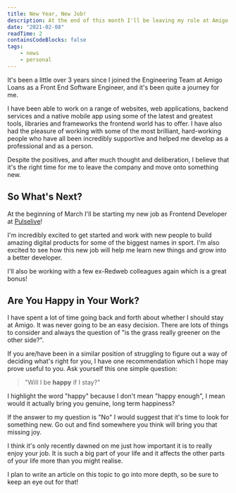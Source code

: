 ```yaml
---
title: New Year, New Job!
description: At the end of this month I'll be leaving my role at Amigo Loans and starting my new job as a Frontend Developer at Pulselive!
date: "2021-02-08"
readTime: 2
containsCodeBlocks: false
tags:
    - news
    - personal
---
```


It's been a little over 3 years since I joined the Engineering Team at Amigo Loans as a Front End Software Engineer, and it's been quite a journey for me.

I have been able to work on a range of websites, web applications, backend services and a native mobile app using some of the latest and greatest tools, libraries and frameworks the frontend world has to offer. I have also had the pleasure of working with some of the most brilliant, hard-working people who have all been incredibly supportive and helped me develop as a professional and as a person.

Despite the positives, and after much thought and deliberation, I believe that it's the right time for me to leave the company and move onto something new.

## So What's Next?

At the beginning of March I'll be starting my new job as Frontend Developer at <a href="https://www.pulselive.com/" target="_blank" rel="noopener">Pulselive</a>!

I'm incredibly excited to get started and work with new people to build amazing digital products for some of the biggest names in sport. I'm also excited to see how this new job will help me learn new things and grow into a better developer.

I'll also be working with a few ex-Redweb colleagues again which is a great bonus!

## Are You Happy in Your Work?

I have spent a lot of time going back and forth about whether I should stay at Amigo. It was never going to be an easy decision. There are lots of things to consider and always the question of "is the grass really greener on the other side?".

If you are/have been in a similar position of struggling to figure out a way of deciding what's right for you, I have one recommendation which I hope may prove useful to you. Ask yourself this one simple question:

<blockquote>
  <p class="mb-0">"Will I be <strong>happy</strong> if I stay?"</p>
</blockquote>

I highlight the word "happy" because I don't mean "happy enough", I mean would it actually bring you genuine, long term happiness?

If the answer to my question is "No" I would suggest that it's time to look for something new. Go out and find somewhere you think will bring you that missing joy.

I think it's only recently dawned on me just how important it is to really enjoy your job. It is such a big part of your life and it affects the other parts of your life more than you might realise.

I plan to write an article on this topic to go into more depth, so be sure to keep an eye out for that!
